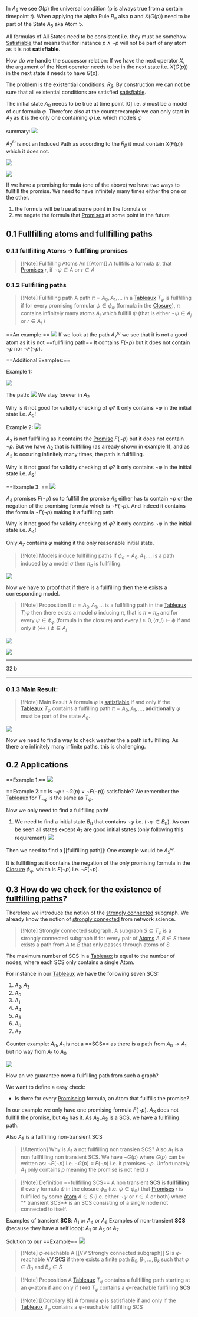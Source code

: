 In $A_5$ we see $G(p)$ the universal condition (p is always true from a certain timepoint $t$). When applying the alpha Rule $R_\alpha$ also $p$ and $X(G(p))$ need  to be part of the State $A_5$ aka Atom 5.

All formulas of All States need to be consistent i.e. they must be somehow [Satisfiable](Satisfiability.md) that means that for instance $p \land \neg p$ will not be part of any atom as it is not **satisfiable**.

How do we handle the successor relation: If we have the next operator $X$, the argument of the Next operator needs to be in the next state i.e. 
$X(G(p))$ in the next state it needs to have $G(p)$.


The problem is the existential conditions: $R_\beta$. By construction we can not be sure that all existential conditions are satisfied [satisfiable](Satisfiability.md).

 The initial state $A_0$ needs to be true at time point $[0]$ i.e. $\sigma$ must be a model of our formula $\varphi$. Therefore also at the counterexample we can only start in $A_7$ as it is the only one containing $\varphi$ i.e. which models $\varphi$


summary:
![](Verification%2032_image_1.png)

$A_7^\omega$ is not an [Induced Path](Induced%20Path.md) as according to the $R_\beta$ it must contain $X(F(p))$ which it does not.

![](Verification%2032_image_2.png)

![](Verification%2032_image_3.png)

If we have a promising formula (one of the above) we have two ways to fullfill the promise. We need to have infinitely many times either the one or the other.
1. the formula will be true at some point in the formula or
2. we negate the formula that [Promises](Promise.md) at some point in the future

## 0.1 Fullfilling atoms and fullfilling paths

### 0.1.1 fullfilling Atoms -> fullfiling promises
>[!Note] Fullfilling Atoms
> An [[Atom]] $A$ fullfills a formula $\psi$, that [Promises](Promise.md) $r$, if $\neg \psi \in A$ or $r \in A$

### 0.1.2 Fullfilling paths

>[!Note] Fullfilling path
>A path $\pi =A_0,A_1,\dots$ in a [Tableaux](Tableaux.md) $T_\varphi$ is fullfilling if for every promising formular $\psi \in \phi_\varphi$ (formula in the [Closure](Closure.md)), $\pi$ contains infinitely many atoms $A_j$ which fullfill $\psi$ (that is either $\neg \psi \in A_j$ or $r \in A_j$ )

==An example:==
![](Verification%2032_image_4.png)
If we look at the path $A_7^\omega$ we see that it is not a good atom as it is not ==fullfilling path==
It contains $F(\neg p)$ but it does not contain $\neg p$ nor $\neg F(\neg p)$.


==Additional Examples:==

Example 1:

![](Verification%2032_image_5.png)

The path:
![](Verification%2032_image_6.png)
We stay forever in $A_2$

Why is it not good for validity checking of $\varphi$? It only contains $\neg \varphi$ in the initial state i.e. $A_2$!

Example 2:
![](Verification%2032_image_7.png)

$A_3$ is not fullfilling as it contains the [Promise](Promise.md) $F(\neg p)$ but it does not contain $\neg p$. But we have $A_2$ that is fullfilling (as already shown in example 1), and as $A_2$ is occuring infinitely many times, the path is fullfilling.

Why is it not good for validity checking of $\varphi$? It only contains $\neg \varphi$ in the initial state i.e. $A_2$!


==Example 3: ==
![](Verification%2032_image_8.png)

$A_4$ promises $F(\neg p)$ so to fullfill the promise $A_5$ either has to contain $\neg p$ or the negation of the promising formula which is $\neg F(\neg p)$. And indeed it contains the formula $\neg F(\neg p)$ making it a fulfilling path.

Why is it not good for validity checking of $\varphi$? It only contains $\neg \varphi$ in the initial state i.e. $A_4$!

Only $A_7$ contains $\varphi$ making it the only reasonable initial state.


>[!Note] Models induce fullfilling paths
>If $\phi_\sigma=A_0,A_1,\dots$ is a path induced by a model $\sigma$ then $\pi_\sigma$ is fullfilling.

![](Verification%2032_image_9.png)


Now we have to proof that if there is a fullfilling then there exists a corresponding model.
>[!Note] Proposition
>If $\pi=A_0,A_1,\dots$ is a fullfilling path in the [Tableaux](Tableaux.md) $T) \varphi$ then there exists a model $\sigma$ inducing $\pi$, that is $\pi=\pi_\sigma$ and for every $\psi \in \phi_\varphi$ (formula in the closure) and every $j \ge 0, (\sigma,j) \Vdash \phi$ if and only if ($\iff$ ) $\phi \in A_j$ 

![](Verification%2032_image_10.png)

![](Verification%2032_image_11.png)

---
32 b

---

### 0.1.3 Main Result:
>[!Note] Main Result
>A formula $\varphi$ is [satisfiable](Satisfiability.md) if and only if the [Tableaux](Tableaux.md) $T_\varphi$ contains a fulfilling path $\pi=A_0,A_1,\dots$, **additionally** $\varphi$ must be part of the state $A_0$.

![](Verification%2032_image_12.png)

Now we need to find a way to check weather the a  path is fullfilling. As there are infinitely many infinite paths, this is challenging.

## 0.2 Applications
==Example 1:==
![](Verification%2032_image_13.png)

==Example 2:==
Is $\neg \varphi: \neg G(p) \lor \neg F(\neg p))$ satisfiable?
We remember the [Tableaux](Tableaux.md) for $T_{\neg \varphi}$ is the same as $T_\varphi$.

Now we only need to find a fullfilling path!

1. We need to find a initial state $B_0$ that contains $\neg \varphi$ i.e. ($\neg \varphi \in B_0$). As can be seen all states except $A_7$ are good initial states (only following this requirement)
![](Verification%2032_image_14.png)

Then we need to find a [[fullfilling path]]:
One example would be $A_5^\omega$.

It is fullfilling as it contains the negation of the only promising formula in the [Closure](Closure.md) $\phi_\varphi$, which is $F(\neg p)$  i.e. $\neg F(\neg p)$.


## 0.3 How do we check for the existence of [fullfilling paths](fullfilling%20path.md)?

Therefore we introduce the notion of the [strongly connected](strongly%20connected.md) subgraph. We already know the notion of [strongly connected](strongly%20connected.md) from network science.

>[!Note] Strongly connected subgraph.
>A subgraph $S \subseteq T_\varphi$ is a strongly connected subgraph if for every pair of [Atoms](Atom.md) $A,B \in S$ there exists a path from $A$ to $B$ that only passes through atoms of $S$

The maximum number of SCS in a [Tableaux](Tableaux.md) is equal to the number of nodes, where each SCS only contains a single Atom.

For instance in our [Tableaux](Tableaux.md) we have the following seven SCS:
 
1. $A_2,A_3$
2. $A_0$
3. $A_1$
4. $A_4$
5. $A_5$
6. $A_6$
7. $A_7$

Counter example: $A_0,A_1$ is not a ==SCS== as there is a path from  $A_0 \rightarrow A_1$ but no way from $A_1$ to $A_0$

![](Verification%2032_image_15.png)

How an we guarantee now a fullfilling path from such a graph?

We want to define a easy check:
- Is there  for every [Promiseing](Promise.md) formula, an Atom that fullfills the promise?

In our example we only have one promising formula $F(\neg p)$. $A_3$ does not fullfill the promise, but $A_2$ has it. As $A_2,A_3$ is a SCS, we have a fullfilling path.

Also $A_5$ is a fullfilling non-transient SCS

>[!Attention] Why is $A_1$ a not fullfilling non transien SCS?
Also $A_1$ is a non fullfillling non transient SCS.
We have $\neg G(p)$ where $G(p)$ can be written as: $\neg F(\neg p)$ i.e. $\neg G(p)\equiv F(\neg p)$ i.e. it promises $\neg p$. Unfortunately $A_1$ only contains $p$ meaning the promise is not held :(


>[!Note] Definition ==fullfilling SCS==
>A non transient **SCS** is **fullfilling** if every formula $\psi$ in the closure $\phi_\varphi$ (i.e. $\psi \in \phi_\varphi$) that [Promises](Promise.md) $r$ is fullfilled by some [Atom](Atom.md) $A \in S$ (i.e. either $\neg \psi$ or $r \in A$ or both) where ** transient SCS** is an SCS consisting of a single node not connected to itself.

Examples of transient **SCS**: $A_1$ or $A_4$ or $A_6$
Examples of non-transient **SCS** (because they have a self loop): $A_1$ or $A_5$ or $A_7$

Solution to our ==Example==
![](Verification%2032_image_16.png)

>[!Note] $\varphi$-reachable
A [[VV Strongly connected subgraph]] S is $\varphi$-reachable [VV SCS](VV%20Strongly%20connected%20subgraph.md) if there exists a finite path $B_0,B_1,\dots,B_k$ such that $\varphi \in B_0$ and $B_k \in S$

>[!Note] Proposition
>A [Tableaux](Tableaux.md) $T_\varphi$ contains a fullfilling path starting at an $\varphi$-atom if and only if ($\iff$) $T_\varphi$ contains a $\varphi$-reachable fullfilling **SCS**

>[!Note] [[Corollary 8]]
>A formula $\varphi$ is satisfiable if and only if the [Tableaux](Tableaux.md) $T_\varphi$ contains a $\varphi$-reachable fullfilling SCS